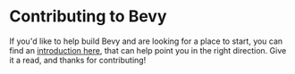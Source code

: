 # Contributing to Bevy

If you'd like to help build Bevy and are looking for a place to start, you can find an
[introduction here](https://bevyengine.org/learn/contribute/introduction), that can help point
you in the right direction.  Give it a read, and thanks for contributing!
